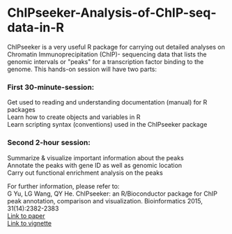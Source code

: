 # ChIPseeker-Analysis-of-ChIP-seq-data-in-R

ChIPseeker is a very useful R package for carrying out detailed analyses on Chromatin Immunoprecipitation (ChIP)- sequencing data that lists the genomic intervals or "peaks" for a transcription factor binding to the genome. This hands-on session will have two parts:

### First 30-minute-session:

Get used to reading and understanding documentation (manual) for R packages<br/> 
Learn how to create objects and variables in R<br/>
Learn scripting syntax (conventions) used in the ChIPseeker package<br/>

### Second 2-hour session:

Summarize & visualize important information about the peaks<br/> 
Annotate the peaks with gene ID as well as genomic location<br/>
Carry out functional enrichment analysis on the peaks<br/>

For further information, please refer to:<br/>
G Yu, LG Wang, QY He. ChIPseeker: an R/Bioconductor package for ChIP peak annotation, comparison and visualization. Bioinformatics 2015, 31(14):2382-2383<br/>
[Link to paper](http://dx.doi.org/10.1093/bioinformatics/btv145)<br/>
[Link to vignette](https://bioconductor.org/packages/release/bioc/vignettes/ChIPseeker/inst/doc/ChIPseeker.html#session-information)



